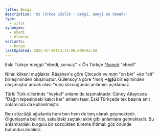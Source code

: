 ```yaml
---
title: Bengi
description: 'Öz Türkçe Sözlük : Bengi, Bengi ne demek?'
type:
  - sıfat
synonyms:
  - ebedi
  - ölümsüz
variants:
  - bengü
lastUpdated: 2025-07-29T13:42:00.000+03:00
---
```

Eski Türkçe _meŋgü_ "ebedi, sonsuz" < Ön Türkçe [_\*beŋgü_](/pt/beŋgü) "ebedi"

Nihai kökeni muğlaktır. Räsänen'e göre Çincedir ve _man_ "on bin" _+ko_ "alt" birleşiminden oluşmuştur. Gülensoy'a göre _\*meŋ_ **+(g)ü** birleşiminden oluşmuştur ancak olası _\*meŋ_ sözcüğünün anlamını açıklamaz.

Türlü Türk dillerinde "heykel" anlamı da taşımaktadır. Güney Altaycada "Dağın tepesindeki kalıcı kar" anlamı taşır. Eski Türkçede tek başına anıt anlamında da kullanılmıştır.

Ben sözcüğü ağızlarda hem ben hem de beŋ olarak geçmektedir. Olgunlaşma belirtisi, sakaldaki saçtaki aklık gibi anlamlara gelmektedir. Bu anlamlardaki kurgulu bir sözcükten türeme ihtimali göz önünde bulundurulmalıdır.
